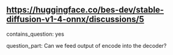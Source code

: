 ## https://huggingface.co/bes-dev/stable-diffusion-v1-4-onnx/discussions/5

contains_question: yes

question_part: Can we feed output of encode into the decoder?